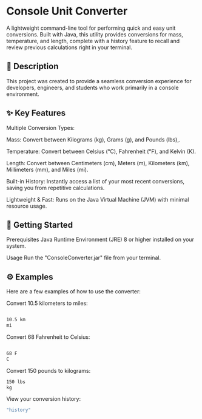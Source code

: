 # Console Unit Converter
A lightweight command-line tool for performing quick and easy unit conversions. Built with Java, this utility provides conversions for mass, temperature, and length, complete with a history feature to recall and review previous calculations right in your terminal.

## 📜 Description
This project was created to provide a seamless conversion experience for developers, engineers, and students who work primarily in a console environment.
## ✨ Key Features
Multiple Conversion Types:

Mass: Convert between Kilograms (kg), Grams (g), and Pounds (lbs),.

Temperature: Convert between Celsius (°C), Fahrenheit (°F), and Kelvin (K).

Length: Convert between Centimeters (cm), Meters (m), Kilometers (km), Millimeters (mm), and Miles (mi).

Built-in History: Instantly access a list of your most recent conversions, saving you from repetitive calculations.

Lightweight & Fast: Runs on the Java Virtual Machine (JVM) with minimal resource usage.

## 🚀 Getting Started
Prerequisites
Java Runtime Environment (JRE) 8 or higher installed on your system.

Usage
Run the "ConsoleConverter.jar" file from your terminal.

## ⚙️ Examples
Here are a few examples of how to use the converter:

Convert 10.5 kilometers to miles:

```Bash

10.5 km 
mi
```
Convert 68 Fahrenheit to Celsius:

```Bash

68 F
C
```
Convert 150 pounds to kilograms:

```Bash
150 lbs
kg
```
View your conversion history:

```Bash
"history"
```